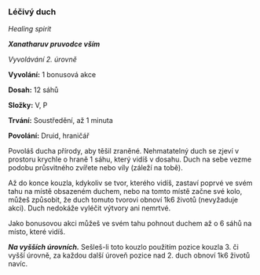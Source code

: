 ### Léčivý duch

*Healing spirit*

***Xanatharuv pruvodce vším***

 *Vyvolávání 2. úrovně* 
 

**Vyvolání:** 1 bonusová akce

**Dosah:** 12 sáhů

**Složky:** V, P

**Trvání:** Soustředění, až 1 minuta

**Povolání:** Druid, hraničář
 
Povoláš ducha přírody, aby těšil zraněné. Nehmatatelný duch se zjeví v prostoru krychle o hraně 1 sáhu, který vidíš v dosahu. Duch na sebe vezme podobu průsvitného zvířete nebo víly (záleží na tobě). 

Až do konce kouzla, kdykoliv se tvor, kterého vidíš, zastaví poprvé ve svém tahu na místě obsazeném duchem, nebo na tomto místě začne své kolo, můžeš způsobit, že duch tomuto tvorovi obnoví 1k6 životů (nevyžaduje akci). Duch nedokáže vyléčit výtvory ani nemrtvé.
 
Jako bonusovou akci můžeš ve svém tahu pohnout duchem až o 6 sáhů na místo, které vidíš.
 
***Na vyšších úrovních.*** Sešleš-li toto kouzlo použitím pozice kouzla 3. či vyšší úrovně, za každou další úroveň pozice nad 2. duch obnoví 1k6 životů navíc.